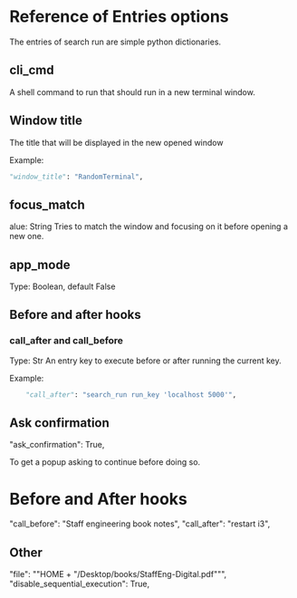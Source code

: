 # Reference of Entries options

The entries of search run are simple python dictionaries.

## cli_cmd

A shell command to run that should run in a new terminal window.

## Window title

The title that will be displayed in the new opened window

Example:

```py
"window_title": "RandomTerminal",
```

## focus_match

alue: String
Tries to match the window and focusing on it before opening a new one.

## app_mode

Type: Boolean, default False

## Before and after hooks

### call_after and call_before

Type: Str
An entry key to execute before or after running the current key.

Example:

```py
    "call_after": "search_run run_key 'localhost 5000'",
```

## Ask confirmation

"ask_confirmation": True,

To get a popup asking to continue before doing so.

# Before and After hooks

"call_before": "Staff engineering book notes",
"call_after": "restart i3",

## Other

"file": ""HOME + "/Desktop/books/StaffEng-Digital.pdf""",
"disable_sequential_execution": True,
